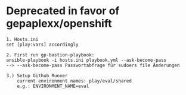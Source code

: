 # Deprecated in favor of gepaplexx/openshift

 	1. Hosts.ini 
	set [play:vars] accordingly
   
    2. First run gp-bastion-playbook:
    ansible-playbook -i hosts.ini playbook.yml --ask-become-pass
    --> --ask-become-pass Passwortabfrage für sudoers file Änderungen

    3.) Setup Github Runner
        current environment names: play/eval/shared
        e.g.: ENVIRONMENT_NAME=eval